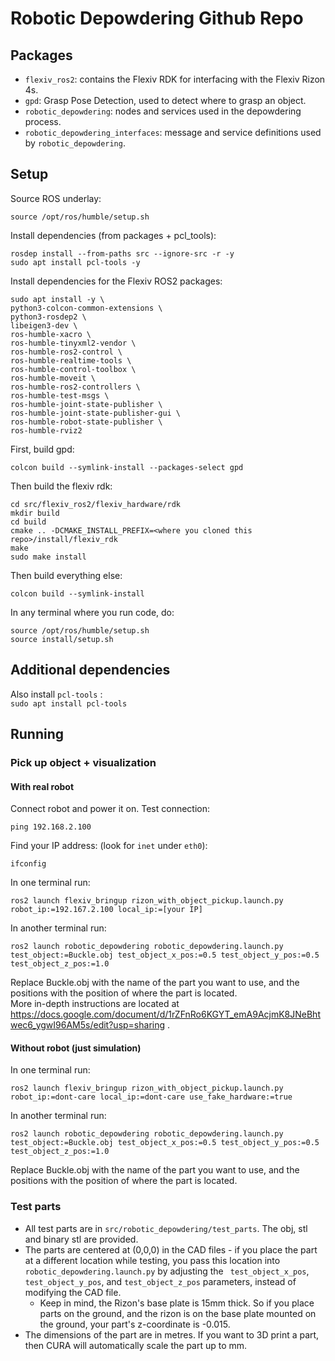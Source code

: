 # Robotic Depowdering Github Repo

## Packages
- ```flexiv_ros2```: contains the Flexiv RDK for interfacing with the Flexiv Rizon 4s.
- ```gpd```: Grasp Pose Detection, used to detect where to grasp an object.
- ```robotic_depowdering```: nodes and services used in the depowdering process.
- ```robotic_depowdering_interfaces```: message and service definitions used by ```robotic_depowdering```.

## Setup
Source ROS underlay: <br>
```
source /opt/ros/humble/setup.sh
```
Install dependencies (from packages + pcl_tools):<br>
```
rosdep install --from-paths src --ignore-src -r -y
sudo apt install pcl-tools -y
```
Install dependencies for the Flexiv ROS2 packages:
```
sudo apt install -y \
python3-colcon-common-extensions \
python3-rosdep2 \
libeigen3-dev \
ros-humble-xacro \
ros-humble-tinyxml2-vendor \
ros-humble-ros2-control \
ros-humble-realtime-tools \
ros-humble-control-toolbox \
ros-humble-moveit \
ros-humble-ros2-controllers \
ros-humble-test-msgs \
ros-humble-joint-state-publisher \
ros-humble-joint-state-publisher-gui \
ros-humble-robot-state-publisher \
ros-humble-rviz2
```
First, build gpd:<br>
```
colcon build --symlink-install --packages-select gpd
```
Then build the flexiv rdk:
```
cd src/flexiv_ros2/flexiv_hardware/rdk
mkdir build
cd build
cmake .. -DCMAKE_INSTALL_PREFIX=<where you cloned this repo>/install/flexiv_rdk
make
sudo make install
```
Then build everything else: <br>
```
colcon build --symlink-install
```
In any terminal where you run code, do: <br>
```
source /opt/ros/humble/setup.sh
source install/setup.sh
```
## Additional dependencies
Also install ```pcl-tools``` : <br>
```sudo apt install pcl-tools```
## Running
### Pick up object + visualization
#### With real robot
Connect robot and power it on. Test connection:
```
ping 192.168.2.100
```
Find your IP address: (look for ```inet``` under ```eth0```):
```
ifconfig
```
In one terminal run:<br>
```
ros2 launch flexiv_bringup rizon_with_object_pickup.launch.py robot_ip:=192.167.2.100 local_ip:=[your IP]
```
In another terminal run:<br>
```
ros2 launch robotic_depowdering robotic_depowdering.launch.py test_object:=Buckle.obj test_object_x_pos:=0.5 test_object_y_pos:=0.5 test_object_z_pos:=1.0
```
Replace Buckle.obj with the name of the part you want to use, and the positions with the position of where the part is located.
<br>
More in-depth instructions are located at <a> https://docs.google.com/document/d/1rZFnRo6KGYT_emA9AcjmK8JNeBhtwec6_ygwI96AM5s/edit?usp=sharing </a>.
#### Without robot (just simulation)
In one terminal run:<br>
```
ros2 launch flexiv_bringup rizon_with_object_pickup.launch.py robot_ip:=dont-care local_ip:=dont-care use_fake_hardware:=true
```
In another terminal run:<br>
```
ros2 launch robotic_depowdering robotic_depowdering.launch.py test_object:=Buckle.obj test_object_x_pos:=0.5 test_object_y_pos:=0.5 test_object_z_pos:=1.0
```
Replace Buckle.obj with the name of the part you want to use, and the positions with the position of where the part is located.
### Test parts
- All test parts are in `src/robotic_depowdering/test_parts`. The obj, stl and binary stl are provided.
- The parts are centered at (0,0,0) in the CAD files - if you place the part at a different location while testing, you pass this location into ```robotic_depowdering.launch.py``` by adjusting the ``` test_object_x_pos```, ```test_object_y_pos```, and ```test_object_z_pos``` parameters, instead of modifying the CAD file.
  - Keep in mind, the Rizon's base plate is 15mm thick. So if you place parts on the ground, and the rizon is on the base plate mounted on the ground, your part's z-coordinate is -0.015.
- The dimensions of the part are in metres. If you want to 3D print a part, then CURA will automatically scale the part up to mm.
